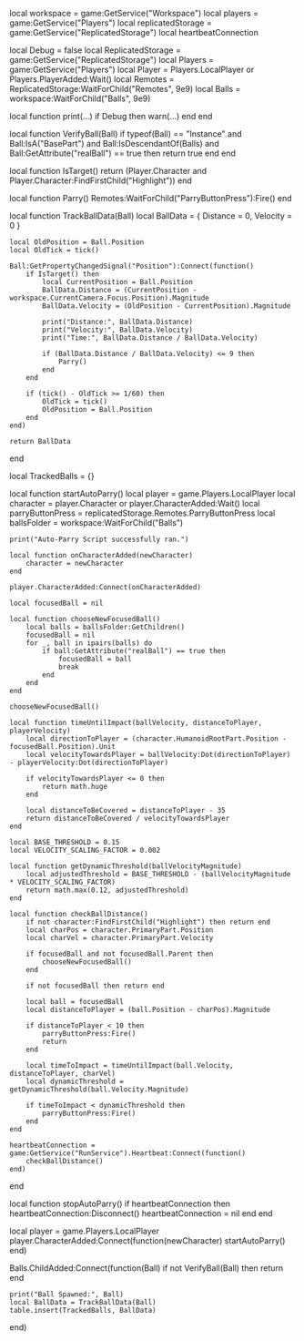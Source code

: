 local workspace = game:GetService("Workspace")
local players = game:GetService("Players")
local replicatedStorage = game:GetService("ReplicatedStorage")
local heartbeatConnection

local Debug = false
local ReplicatedStorage = game:GetService("ReplicatedStorage")
local Players = game:GetService("Players")
local Player = Players.LocalPlayer or Players.PlayerAdded:Wait()
local Remotes = ReplicatedStorage:WaitForChild("Remotes", 9e9)
local Balls = workspace:WaitForChild("Balls", 9e9)

local function print(...)
    if Debug then
        warn(...)
    end
end

local function VerifyBall(Ball)
    if typeof(Ball) == "Instance" and Ball:IsA("BasePart") and Ball:IsDescendantOf(Balls) and Ball:GetAttribute("realBall") == true then
        return true
    end
end

local function IsTarget()
    return (Player.Character and Player.Character:FindFirstChild("Highlight"))
end

local function Parry()
    Remotes:WaitForChild("ParryButtonPress"):Fire()
end

local function TrackBallData(Ball)
    local BallData = {
        Distance = 0,
        Velocity = 0
    }

    local OldPosition = Ball.Position
    local OldTick = tick()

    Ball:GetPropertyChangedSignal("Position"):Connect(function()
        if IsTarget() then
            local CurrentPosition = Ball.Position
            BallData.Distance = (CurrentPosition - workspace.CurrentCamera.Focus.Position).Magnitude
            BallData.Velocity = (OldPosition - CurrentPosition).Magnitude

            print("Distance:", BallData.Distance)
            print("Velocity:", BallData.Velocity)
            print("Time:", BallData.Distance / BallData.Velocity)

            if (BallData.Distance / BallData.Velocity) <= 9 then
                Parry()
            end
        end

        if (tick() - OldTick >= 1/60) then
            OldTick = tick()
            OldPosition = Ball.Position
        end
    end)

    return BallData
end

local TrackedBalls = {}

local function startAutoParry()
    local player = game.Players.LocalPlayer
    local character = player.Character or player.CharacterAdded:Wait()
    local parryButtonPress = replicatedStorage.Remotes.ParryButtonPress
    local ballsFolder = workspace:WaitForChild("Balls")

    print("Auto-Parry Script successfully ran.")

    local function onCharacterAdded(newCharacter)
        character = newCharacter
    end

    player.CharacterAdded:Connect(onCharacterAdded)

    local focusedBall = nil  

    local function chooseNewFocusedBall()
        local balls = ballsFolder:GetChildren()
        focusedBall = nil
        for _, ball in ipairs(balls) do
            if ball:GetAttribute("realBall") == true then
                focusedBall = ball
                break
            end
        end
    end

    chooseNewFocusedBall()

    local function timeUntilImpact(ballVelocity, distanceToPlayer, playerVelocity)
        local directionToPlayer = (character.HumanoidRootPart.Position - focusedBall.Position).Unit
        local velocityTowardsPlayer = ballVelocity:Dot(directionToPlayer) - playerVelocity:Dot(directionToPlayer)
        
        if velocityTowardsPlayer <= 0 then
            return math.huge
        end
        
        local distanceToBeCovered = distanceToPlayer - 35
        return distanceToBeCovered / velocityTowardsPlayer
    end

    local BASE_THRESHOLD = 0.15
    local VELOCITY_SCALING_FACTOR = 0.002

    local function getDynamicThreshold(ballVelocityMagnitude)
        local adjustedThreshold = BASE_THRESHOLD - (ballVelocityMagnitude * VELOCITY_SCALING_FACTOR)
        return math.max(0.12, adjustedThreshold)
    end

    local function checkBallDistance()
        if not character:FindFirstChild("Highlight") then return end
        local charPos = character.PrimaryPart.Position
        local charVel = character.PrimaryPart.Velocity

        if focusedBall and not focusedBall.Parent then
            chooseNewFocusedBall()
        end

        if not focusedBall then return end

        local ball = focusedBall
        local distanceToPlayer = (ball.Position - charPos).Magnitude

        if distanceToPlayer < 10 then
            parryButtonPress:Fire()
            return
        end

        local timeToImpact = timeUntilImpact(ball.Velocity, distanceToPlayer, charVel)
        local dynamicThreshold = getDynamicThreshold(ball.Velocity.Magnitude)

        if timeToImpact < dynamicThreshold then
            parryButtonPress:Fire()
        end
    end

    heartbeatConnection = game:GetService("RunService").Heartbeat:Connect(function()
        checkBallDistance()
    end)
end

local function stopAutoParry()
    if heartbeatConnection then
        heartbeatConnection:Disconnect()
        heartbeatConnection = nil
    end
end

local player = game.Players.LocalPlayer
player.CharacterAdded:Connect(function(newCharacter)
    startAutoParry()
end)

Balls.ChildAdded:Connect(function(Ball)
    if not VerifyBall(Ball) then
        return
    end

    print("Ball Spawned:", Ball)
    local BallData = TrackBallData(Ball)
    table.insert(TrackedBalls, BallData)
end)
